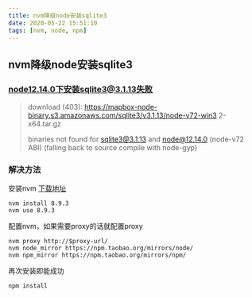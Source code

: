 ```yaml
---
title: nvm降级node安装sqlite3
date: 2020-05-22 15:51:10
tags: [nvm, node, npm]
---
```


## nvm降级node安装sqlite3

### node12.14.0下安装sqlite3@3.1.13失败

> download (403): https://mapbox-node-binary.s3.amazonaws.com/sqlite3/v3.1.13/node-v72-win3 2-x64.tar.gz
>
> binaries not found for sqlite3@3.1.13 and node@12.14.0 (node-v72 ABI) (falling back to source compile with node-gyp)

### 解决方法

安装nvm [下载地址](https://github.com/coreybutler/nvm-windows/releases)

```shell
nvm install 8.9.3
nvm use 8.9.3
```

配置nvm，如果需要proxy的话就配置proxy

``` shell
nvm proxy http://$proxy-url/
nvm node_mirror https://npm.taobao.org/mirrors/node/
nvm npm_mirror https://npm.taobao.org/mirrors/npm/
```

再次安装即能成功

```shell
npm install
```







